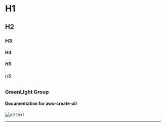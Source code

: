 # H1
## H2
### H3
#### H4
##### H5
###### H6
### GreenLight Group
#### Documentation for aws-create-all

![alt text](https://assets.website-files.com/5ebcb9396faf10d8f7644479/5ed6a066891af295a039860f_GLGLogolrg-p-500.png "GreenLight Logo")

---
